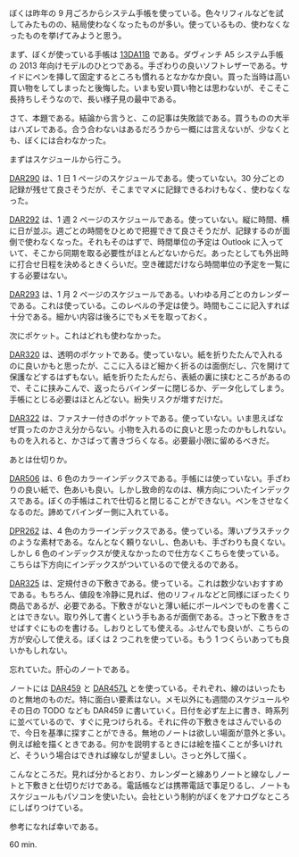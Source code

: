 ぼくは昨年の 9 月ごろからシステム手帳を使っている。色々リフィルなどを試してみたものの、結局使わなくなったものが多い。使っているもの、使わなくなったものを挙げてみようと思う。

まず、ぼくが使っている手帳は [13DA11B][13DA11B] である。ダヴィンチ A5 システム手帳の 2013 年向けモデルのひとつである。手ざわりの良いソフトレザーである。サイドにペンを挿して固定するところも慣れるとなかなか良い。買った当時は高い買い物をしてしまったと後悔した。いまも安い買い物とは思わないが、そこそこ長持ちしそうなので、長い様子見の最中である。

さて、本題である。結論から言うと、この記事は失敗談である。買うものの大半はハズレである。合う合わないはあるだろうから一概には言えないが、少なくとも、ぼくには合わなかった。

まずはスケジュールから行こう。

[DAR290][DAR290] は、1 日 1 ページのスケジュールである。使っていない。30 分ごとの記録が残せて良さそうだが、そこまでマメに記録できるわけもなく、使わなくなった。

[DAR292][DAR292] は、1 週 2 ページのスケジュールである。使っていない。縦に時間、横に日が並ぶ。週ごとの時間をひとめで把握できて良さそうだが、記録するのが面倒で使わなくなった。それもそのはずで、時間単位の予定は Outlook に入っていて、そこから同期を取る必要性がほとんどないからだ。あったとしても外出時に打合せ日程を決めるときくらいだ。空き確認だけなら時間単位の予定を一覧にする必要はない。

[DAR293][DAR293] は、1 月 2 ページのスケジュールである。いわゆる月ごとのカレンダーである。これは使っている。このレベルの予定は使う。時間もここに記入すれば十分である。細かい内容は後ろにでもメモを取っておく。

次にポケット。これはどれも使わなかった。

[DAR320][DAR320] は、透明のポケットである。使っていない。紙を折りたたんで入れるのに良いかもと思ったが、ここに入るほど細かく折るのは面倒だし、穴を開けて保護などするはずもない。紙を折りたたんだら、表紙の裏に挟むところがあるので、そこに挟みこんで、返ったらバインダーに閉じるか、データ化してしまう。手帳にとじる必要はほとんどない。紛失リスクが増すだけだ。

[DAR322][DAR322] は、ファスナー付きのポケットである。使っていない。いま思えばなぜ買ったのかさえ分からない。小物を入れるのに良いと思ったのかもしれない。ものを入れると、かさばって書きづらくなる。必要最小限に留めるべきだ。

あとは仕切りか。

[DAR506][DAR506] は、6 色のカラーインデックスである。手帳には使っていない。手ざわりの良い紙で、色あいも良い。しかし致命的なのは、横方向についたインデックスである。ぼくの手帳はこれで仕切ると閉じることができない。ペンをさせなくなるのだ。諦めてバインダー側に入れている。

[DPR262][DPR262] は、4 色のカラーインデックスである。使っている。薄いプラスチックのような素材である。なんとなく頼りないし、色あいも、手ざわりも良くない。しかし 6 色のインデックスが使えなかったので仕方なくこちらを使っている。こちらは下方向にインデックスがついているので使えるのである。

[DAR325][DAR325] は、定規付きの下敷きである。使っている。これは数少ないおすすめである。もちろん、値段を冷静に見れば、他のリフィルなどと同様にぼったくり商品であるが、必要である。下敷きがないと薄い紙にボールペンでものを書くことはできない。取り外して書くという手もあるが面倒である。さっと下敷きをさせばすぐにものを書ける。しおりとしても使える。ふせんでも良いが、こちらの方が安心して使える。ぼくは 2 つこれを使っている。もう 1 つくらいあっても良いかもしれない。

忘れていた。肝心のノートである。

ノートには [DAR459][DAR459] と [DAR457L][DAR457L] とを使っている。それぞれ、線のはいったものと無地のものだ。特に面白い要素はない。メモ以外にも週間のスケジュールやその日の TODO なども DAR459 に書いていく。日付を必ず左上に書き、時系列に並べているので、すぐに見つけられる。それに件の下敷きをはさんでいるので、今日を基準に探すことができる。無地のノートは欲しい場面が意外と多い。例えば絵を描くときである。何かを説明するときには絵を描くことが多いけれど、そういう場合はできれば線なしが望ましい。さっと外して描く。

こんなところだ。見れば分かるとおり、カレンダーと線ありノートと線なしノートと下敷きと仕切りだけである。電話帳などは携帯電話で事足りるし、ノートもスケジュールもパソコンを使いたい。会社という制約がぼくをアナログなところにしばりつけている。

参考になれば幸いである。

60 min.

[13DA11B]: http://amazon.jp/o/ASIN/B009KIU5Q2/bouzuya-22
[DAR290]: http://amazon.jp/o/ASIN/B001DIXGL8/bouzuya-22
[DAR292]: http://amazon.jp/o/ASIN/B001DIXGKO/bouzuya-22
[DAR293]: http://amazon.jp/o/ASIN/B0018HCTNA/bouzuya-22
[DAR320]: http://amazon.jp/o/ASIN/B0018HEWS0/bouzuya-22
[DAR322]: http://amazon.jp/o/ASIN/B0018HCTOO/bouzuya-22
[DAR325]: http://amazon.jp/o/ASIN/B001CSJO8S/bouzuya-22
[DAR459]: http://amazon.jp/o/ASIN/B0018HJVUE/bouzuya-22
[DAR457L]: http://amazon.jp/o/ASIN/B0018HGRNS/bouzuya-22
[DAR506]: http://amazon.jp/o/ASIN/B00195EFOC/bouzuya-22
[DPR262]: http://amazon.jp/o/ASIN/B0018HHWL4/bouzuya-22

